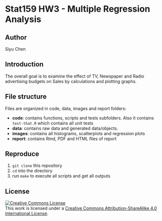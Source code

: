 # Stat159 HW3 - Multiple Regression Analysis

## Author 
Siyu Chen

## Introduction
The overall goal is to examine the effect of TV, Newspaper and Radio advertising budgets on Sales by calculations and plotting graphs. 

## File structure
Files are organized in code, data, images and report folders:

* **code**: contains functions, scripts and tests subfolders. Also it contains `test-that.R` which contains all unit tests
* **data**: contains raw data and generated data/objects.
* **images**: contains all histograms, scatterplots and regression plots
* **report**: contains Rmd, PDF and HTML files of report

## Reproduce
1. `git clone` this repository
2. `cd` into the directory
3. run `make` to execute all scripts and get all outputs

## License
<a rel="license" href="http://creativecommons.org/licenses/by-sa/4.0/"><img alt="Creative Commons License" style="border-width:0" src="https://i.creativecommons.org/l/by-sa/4.0/88x31.png" /></a><br />This work is licensed under a <a rel="license" href="http://creativecommons.org/licenses/by-sa/4.0/">Creative Commons Attribution-ShareAlike 4.0 International License</a>.